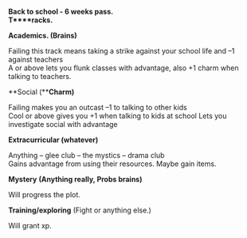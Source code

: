 **Back to school - 6 weeks pass.**  
**T****racks.**
 
**Academics. (Brains)**
 
Failing this track means taking a strike against your school life and –1 against teachers  
A or above lets you flunk classes with advantage, also +1 charm when talking to teachers.
 
**Social (****Charm)**
 
Failing makes you an outcast –1 to talking to other kids  
Cool or above gives you +1 when talking to kids at school Lets you investigate social with advantage
 
**Extracurricular (whatever)**
 
Anything – glee club – the mystics – drama club  
Gains advantage from using their resources. Maybe gain items.
 
**Mystery** **(Anything really, Probs brains)**
 
Will progress the plot.
 
**Training/exploring** (Fight or anything else.)
 
Will grant xp.